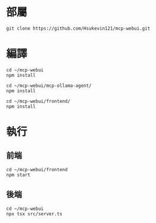 # 部屬
```
git clone https://github.com/Hsukevin121/mcp-webui.git
```
# 編譯
```
cd ~/mcp-webui
npm install
```
```
cd ~/mcp-webui/mcp-ollama-agent/
npm install
```
```
cd ~/mcp-webui/frontend/
npm install
```
# 執行
## 前端
```
cd ~/mcp-webui/frontend
npm start
```
## 後端
```
cd ~/mcp-webui
npx tsx src/server.ts
```
